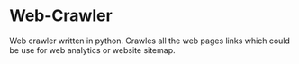 # Web-Crawler
Web crawler written in python. 
Crawles all the web pages links which could be use for web analytics or website sitemap.
